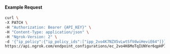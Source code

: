<!-- Code generated for API Clients. DO NOT EDIT. -->
#### Example Request
```bash
curl \
-X PATCH \
-H "Authorization: Bearer {API_KEY}" \
-H "Content-Type: application/json" \
-H "Ngrok-Version: 2" \
-d '{"ip_policy":{"ip_policy_ids":["ipp_2vo4K7NZX5vLwtSfVdwiHeviE64"]}}' \
https://api.ngrok.com/endpoint_configurations/ec_2vo4K6MoTqIUNYer6qpHP7W2O8L

